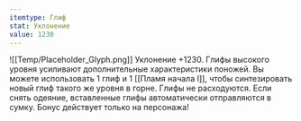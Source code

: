 ```yaml
---
itemtype: Глиф
stat: Уклонение 
value: 1230
---
```

![[Temp/Placeholder_Glyph.png]]
Уклонение +1230. Глифы высокого уровня усиливают дополнительные характеристики поножей. Вы можете использовать 1 глиф и 1 [[Пламя начала I]], чтобы синтезировать новый глиф такого же уровня в горне. Глифы не расходуются. Если снять одеяние, вставленные глифы автоматически отправляются в сумку. Бонус действует только на персонажа!
